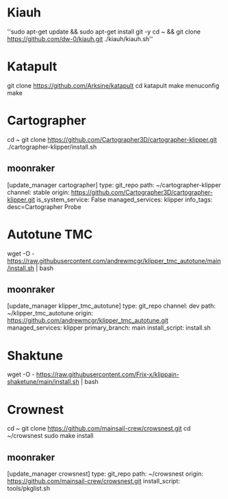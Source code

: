 # Kiauh

''sudo apt-get update && sudo apt-get install git -y
cd ~ && git clone https://github.com/dw-0/kiauh.git
./kiauh/kiauh.sh''

# Katapult

git clone https://github.com/Arksine/katapult
cd katapult
make menuconfig
make

# Cartographer

cd ~
git clone https://github.com/Cartographer3D/cartographer-klipper.git
./cartographer-klipper/install.sh

## moonraker

[update_manager cartographer]
type: git_repo
path: ~/cartographer-klipper
channel: stable
origin: https://github.com/Cartographer3D/cartographer-klipper.git
is_system_service: False
managed_services: klipper
info_tags:
  desc=Cartographer Probe

#  Autotune TMC

wget -O - https://raw.githubusercontent.com/andrewmcgr/klipper_tmc_autotune/main/install.sh | bash

## moonraker
[update_manager klipper_tmc_autotune]
type: git_repo
channel: dev
path: ~/klipper_tmc_autotune
origin: https://github.com/andrewmcgr/klipper_tmc_autotune.git
managed_services: klipper
primary_branch: main
install_script: install.sh


# Shaktune

wget -O - https://raw.githubusercontent.com/Frix-x/klippain-shaketune/main/install.sh | bash

# Crownest

cd ~
git clone https://github.com/mainsail-crew/crowsnest.git
cd ~/crowsnest
sudo make install

## moonraker

[update_manager crowsnest]
type: git_repo
path: ~/crowsnest
origin: https://github.com/mainsail-crew/crowsnest.git
install_script: tools/pkglist.sh

